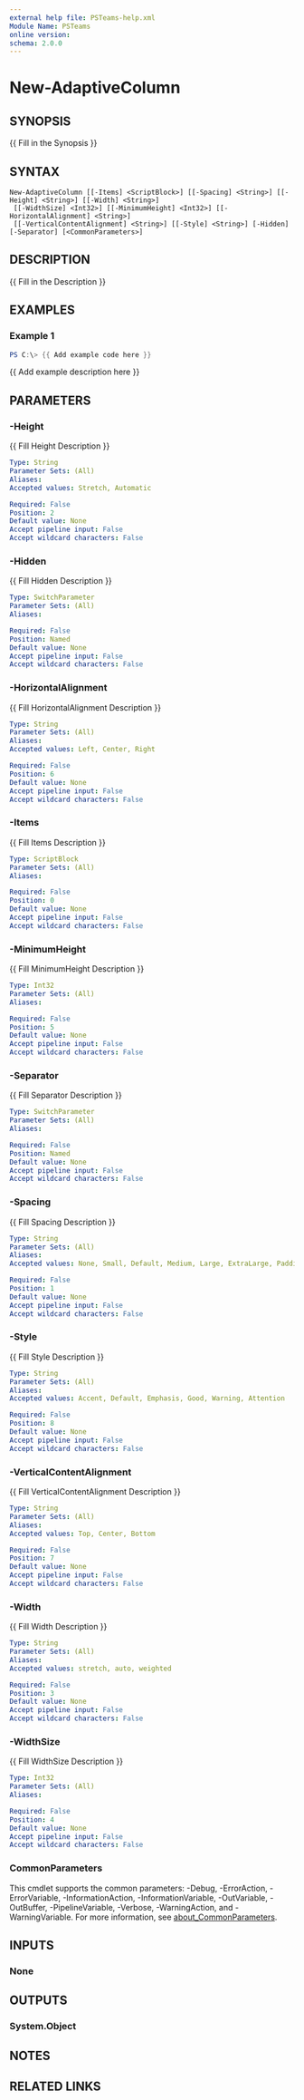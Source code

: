 ```yaml
---
external help file: PSTeams-help.xml
Module Name: PSTeams
online version:
schema: 2.0.0
---
```


# New-AdaptiveColumn

## SYNOPSIS
{{ Fill in the Synopsis }}

## SYNTAX

```
New-AdaptiveColumn [[-Items] <ScriptBlock>] [[-Spacing] <String>] [[-Height] <String>] [[-Width] <String>]
 [[-WidthSize] <Int32>] [[-MinimumHeight] <Int32>] [[-HorizontalAlignment] <String>]
 [[-VerticalContentAlignment] <String>] [[-Style] <String>] [-Hidden] [-Separator] [<CommonParameters>]
```

## DESCRIPTION
{{ Fill in the Description }}

## EXAMPLES

### Example 1
```powershell
PS C:\> {{ Add example code here }}
```

{{ Add example description here }}

## PARAMETERS

### -Height
{{ Fill Height Description }}

```yaml
Type: String
Parameter Sets: (All)
Aliases:
Accepted values: Stretch, Automatic

Required: False
Position: 2
Default value: None
Accept pipeline input: False
Accept wildcard characters: False
```

### -Hidden
{{ Fill Hidden Description }}

```yaml
Type: SwitchParameter
Parameter Sets: (All)
Aliases:

Required: False
Position: Named
Default value: None
Accept pipeline input: False
Accept wildcard characters: False
```

### -HorizontalAlignment
{{ Fill HorizontalAlignment Description }}

```yaml
Type: String
Parameter Sets: (All)
Aliases:
Accepted values: Left, Center, Right

Required: False
Position: 6
Default value: None
Accept pipeline input: False
Accept wildcard characters: False
```

### -Items
{{ Fill Items Description }}

```yaml
Type: ScriptBlock
Parameter Sets: (All)
Aliases:

Required: False
Position: 0
Default value: None
Accept pipeline input: False
Accept wildcard characters: False
```

### -MinimumHeight
{{ Fill MinimumHeight Description }}

```yaml
Type: Int32
Parameter Sets: (All)
Aliases:

Required: False
Position: 5
Default value: None
Accept pipeline input: False
Accept wildcard characters: False
```

### -Separator
{{ Fill Separator Description }}

```yaml
Type: SwitchParameter
Parameter Sets: (All)
Aliases:

Required: False
Position: Named
Default value: None
Accept pipeline input: False
Accept wildcard characters: False
```

### -Spacing
{{ Fill Spacing Description }}

```yaml
Type: String
Parameter Sets: (All)
Aliases:
Accepted values: None, Small, Default, Medium, Large, ExtraLarge, Padding

Required: False
Position: 1
Default value: None
Accept pipeline input: False
Accept wildcard characters: False
```

### -Style
{{ Fill Style Description }}

```yaml
Type: String
Parameter Sets: (All)
Aliases:
Accepted values: Accent, Default, Emphasis, Good, Warning, Attention

Required: False
Position: 8
Default value: None
Accept pipeline input: False
Accept wildcard characters: False
```

### -VerticalContentAlignment
{{ Fill VerticalContentAlignment Description }}

```yaml
Type: String
Parameter Sets: (All)
Aliases:
Accepted values: Top, Center, Bottom

Required: False
Position: 7
Default value: None
Accept pipeline input: False
Accept wildcard characters: False
```

### -Width
{{ Fill Width Description }}

```yaml
Type: String
Parameter Sets: (All)
Aliases:
Accepted values: stretch, auto, weighted

Required: False
Position: 3
Default value: None
Accept pipeline input: False
Accept wildcard characters: False
```

### -WidthSize
{{ Fill WidthSize Description }}

```yaml
Type: Int32
Parameter Sets: (All)
Aliases:

Required: False
Position: 4
Default value: None
Accept pipeline input: False
Accept wildcard characters: False
```

### CommonParameters
This cmdlet supports the common parameters: -Debug, -ErrorAction, -ErrorVariable, -InformationAction, -InformationVariable, -OutVariable, -OutBuffer, -PipelineVariable, -Verbose, -WarningAction, and -WarningVariable. For more information, see [about_CommonParameters](http://go.microsoft.com/fwlink/?LinkID=113216).

## INPUTS

### None

## OUTPUTS

### System.Object
## NOTES

## RELATED LINKS
